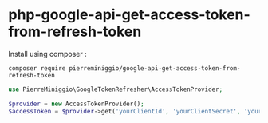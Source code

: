 # php-google-api-get-access-token-from-refresh-token

Install using composer :
```console
composer require pierreminiggio/google-api-get-access-token-from-refresh-token
```

```php
use PierreMiniggio\GoogleTokenRefresher\AccessTokenProvider;

$provider = new AccessTokenProvider();
$accessToken = $provider->get('yourClientId', 'yourClientSecret', 'yourRefreshToken');
```
